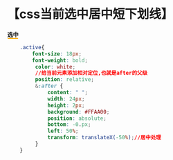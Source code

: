 # 【css当前选中居中短下划线】

<div class="css003">
    <span class="active">选中</span>
</div>
<style>
.css003 .active{
    font-size: 13px;
    font-weight: bold;
    color: #111;
    position: relative;
}
.css003 .active:after {
    content: " ";
    width: 24px;
    height: 2px;
    background: #FFAA00;
    position: absolute;
    bottom: -2px;
    left: 50%;
    transform: translateX(-50%);
}
</style>

```css
	.active{
    	font-size: 18px;
    	font-weight: bold;
         color: white;
         //给当前元素添加相对定位,也就是after的父级
         position: relative;
         &:after {
             content: " ";
             width: 24px;
             height: 2px;
             background: #FFAA00;
             position: absolute;
             bottom: -0.px;
             left: 50%;
             transform: translateX(-50%);//居中处理
         }
	}
```
